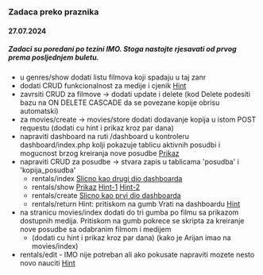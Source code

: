 ### Zadaca preko praznika
#### 27.07.2024

##### Zadaci su poredani po tezini IMO. Stoga nastojte rjesavati od prvog prema posljednjem buletu.

* u genres/show dodati listu filmova koji spadaju u taj zanr
* dodati CRUD funkcionalnost za medije i cjenik [Hint](https://github.com/adobrini-algebra/backend_developer_0/tree/main/napredni_php/views/partials/sidebar.php)
* zavrsiti CRUD za filmove -> dodati update i delete (kod Delete podesiti bazu na ON DELETE CASCADE da se povezane kopije obrisu automatski)
* za movies/create -> movies/store dodati dodavanje kopija u istom POST requestu (dodati cu hint i prikaz kroz par dana)
* napraviti dashboard na ruti /dashboard u kontroleru dashboard/index.php kolji pokazuje tablicu aktivnih posudbi i mogucnost brzog kreiranja nove posudbe [Prikaz](https://github.com/adobrini-algebra/backend_developer_0/tree/main/napredni_php/hints/dashboard.PNG)
* napraviti CRUD za posudbe -> stvara zapis u tablicama 'posudba' i 'kopija_posudba'
    - rentals/index [Slicno kao drugi dio dashboarda](https://github.com/adobrini-algebra/backend_developer_0/tree/main/napredni_php/hints/dashboard.PNG)
    - rentals/show  [Prikaz](https://github.com/adobrini-algebra/backend_developer_0/tree/main/napredni_php/hints/rental-show.PNG)  [Hint-1](https://github.com/adobrini-algebra/backend_developer_0/tree/main/napredni_php/hints/rentals-show-hint.md)  [Hint-2](https://github.com/adobrini-algebra/backend_developer_0/tree/main/napredni_php/hints/dohvacanje_pojedine_posudbe.md)
    - rentals/create  [Slicno kao prvi dio dashboarda](https://github.com/adobrini-algebra/backend_developer_0/tree/main/napredni_php/hints/dashboard.PNG)
    - rentals/return  Hint: pritiskom na gumb Vrati na dashboardu [Hint](https://github.com/adobrini-algebra/backend_developer_0/tree/main/napredni_php/Controllers/rentals/destroy.php)
* na stranicu movies/index dodati do tri gumba po filmu sa prikazom dostupnih medija. Pritiskom na gumb pokrece se skripta za kreiranje nove posudbe sa odabranim filmom i medijem
    - (dodati cu hint i prikaz kroz par dana) (kako je Arijan imao na movies/index)
* rentals/edit - IMO nije potreban ali ako pokusate napraviti mozete nesto novo nauciti [Hint](https://github.com/adobrini-algebra/backend_developer_0/tree/main/napredni_php/Controllers/rentals/destroy.php)